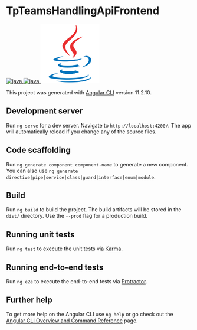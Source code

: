 # TpTeamsHandlingApiFrontend

<a href="https://www.tic-nova.com/" target="_blank" rel="noreferrer"> 
  <img src="https://www.tic-nova.com/wp-content/uploads/2020/04/angular-10.png" alt="java" width="290" height="160"/> 
</a> 

<a href="https://upload.wikimedia.org/" target="_blank" rel="noreferrer"> 
  <img src="https://upload.wikimedia.org/wikipedia/commons/thumb/9/99/Unofficial_JavaScript_logo_2.svg/1200px-Unofficial_JavaScript_logo_2.svg.png" alt="java" width="120" height="120"/> 
</a> 

<a href="https://www.java.com" target="_blank" rel="noreferrer"> 
  <img src="https://raw.githubusercontent.com/devicons/devicon/master/icons/java/java-original.svg" alt="java" width="160" height="160"/> 
</a> 

This project was generated with [Angular CLI](https://github.com/angular/angular-cli) version 11.2.10. 

## Development server

Run `ng serve` for a dev server. Navigate to `http://localhost:4200/`. The app will automatically reload if you change any of the source files.

## Code scaffolding

Run `ng generate component component-name` to generate a new component. You can also use `ng generate directive|pipe|service|class|guard|interface|enum|module`.

## Build

Run `ng build` to build the project. The build artifacts will be stored in the `dist/` directory. Use the `--prod` flag for a production build.

## Running unit tests

Run `ng test` to execute the unit tests via [Karma](https://karma-runner.github.io).

## Running end-to-end tests

Run `ng e2e` to execute the end-to-end tests via [Protractor](http://www.protractortest.org/).

## Further help

To get more help on the Angular CLI use `ng help` or go check out the [Angular CLI Overview and Command Reference](https://angular.io/cli) page.
